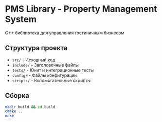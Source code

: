 # PMS Library - Property Management System

C++ библиотека для управления гостиничным бизнесом

## Структура проекта

- `src/` - Исходный код
- `include/` - Заголовочные файлы
- `tests/` - Юнит и интеграционные тесты
- `config/` - Файлы конфигурации
- `scripts/` - Вспомогательные скрипты

## Сборка

```bash
mkdir build && cd build
cmake ..
make
